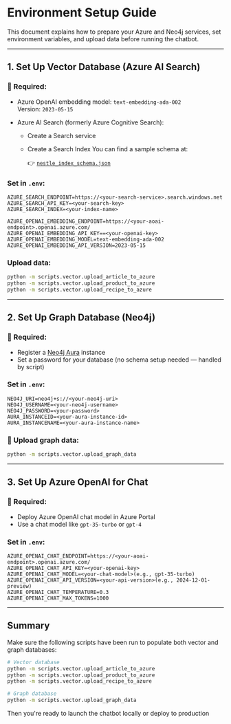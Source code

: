 # Environment Setup Guide

This document explains how to prepare your Azure and Neo4j services, set environment variables, and upload data before running the chatbot.

---

## 1. Set Up Vector Database (Azure AI Search)

### 🔧 Required:

- Azure OpenAI embedding model: `text-embedding-ada-002`  
  Version: `2023-05-15`

- Azure AI Search (formerly Azure Cognitive Search):

  - Create a Search service
  - Create a Search Index
    You can find a sample schema at:

    👉 [`nestle_index_schema.json`](scripts/vector/nestle_index_schema.json)

### Set in `.env`:

```env
AZURE_SEARCH_ENDPOINT=https://<your-search-service>.search.windows.net
AZURE_SEARCH_API_KEY=<your-search-key>
AZURE_SEARCH_INDEX=<your-index-name>

AZURE_OPENAI_EMBEDDING_ENDPOINT=https://<your-aoai-endpoint>.openai.azure.com/
AZURE_OPENAI_EMBEDDING_API_KEY==<your-openai-key>
AZURE_OPENAI_EMBEDDING_MODEL=text-embedding-ada-002
AZURE_OPENAI_EMBEDDING_API_VERSION=2023-05-15
```

### Upload data:

```bash
python -m scripts.vector.upload_article_to_azure
python -m scripts.vector.upload_product_to_azure
python -m scripts.vector.upload_recipe_to_azure
```

---

## 2. Set Up Graph Database (Neo4j)

### 🔧 Required:

- Register a [Neo4j Aura](https://neo4j.com/cloud/aura/) instance
- Set a password for your database (no schema setup needed — handled by script)

### Set in `.env`:

```env
NEO4J_URI=neo4j+s://<your-neo4j-uri>
NEO4J_USERNAME=<your-neo4j-username>
NEO4J_PASSWORD=<your-password>
AURA_INSTANCEID=<your-aura-instance-id>
AURA_INSTANCENAME=<your-aura-instance-name>
```

### 🚀 Upload graph data:

```bash
python -m scripts.vector.upload_graph_data
```

---

## 3. Set Up Azure OpenAI for Chat

### 🔧 Required:

- Deploy Azure OpenAI chat model in Azure Portal
- Use a chat model like `gpt-35-turbo` or `gpt-4`

### Set in `.env`:

```env
AZURE_OPENAI_CHAT_ENDPOINT=https://<your-aoai-endpoint>.openai.azure.com/
AZURE_OPENAI_CHAT_API_KEY=<your-openai-key>
AZURE_OPENAI_CHAT_MODEL=<your-chat-model>(e.g., gpt-35-turbo)
AZURE_OPENAI_CHAT_API_VERSION=<your-api-version>(e.g., 2024-12-01-preview)
AZURE_OPENAI_CHAT_TEMPERATURE=0.3
AZURE_OPENAI_CHAT_MAX_TOKENS=1000
```

---

## Summary

Make sure the following scripts have been run to populate both vector and graph databases:

```bash
# Vector database
python -m scripts.vector.upload_article_to_azure
python -m scripts.vector.upload_product_to_azure
python -m scripts.vector.upload_recipe_to_azure

# Graph database
python -m scripts.vector.upload_graph_data
```

Then you're ready to launch the chatbot locally or deploy to production
